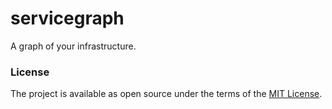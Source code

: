# servicegraph

A graph of your infrastructure.

### License

The project is available as open source under the terms of the [MIT License](https://opensource.org/licenses/MIT).
